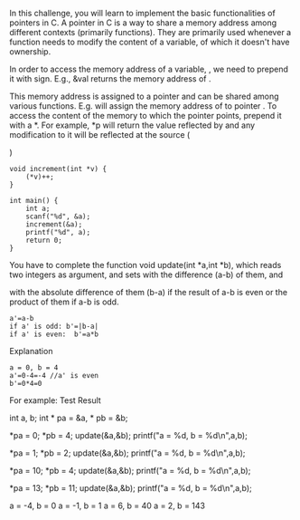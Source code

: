 In this challenge, you will learn to implement the basic functionalities of pointers in C. A pointer in C is a way to share a memory address among different contexts (primarily functions). They are primarily used whenever a function needs to modify the content of a variable, of which it doesn't have ownership.

In order to access the memory address of a variable,  , we need to prepend it with   sign. E.g., &val returns the memory address of  .

This memory address is assigned to a pointer and can be shared among various functions. E.g.   will assign the memory address of   to pointer  . To access the content of the memory to which the pointer points, prepend it with a *. For example, *p will return the value reflected by   and any modification to it will be reflected at the source (

)

    void increment(int *v) {
        (*v)++; 
    }
    
    int main() {
        int a;
        scanf("%d", &a); 
        increment(&a);
        printf("%d", a);
    	return 0;      
    }     

You have to complete the function void update(int *a,int *b), which reads two integers as argument, and sets 
 with the difference (a-b) of them, and 

 with the absolute difference of them (b-a) if the result of a-b is even or the product of them if a-b is odd.

    a'=a-b
    if a' is odd: b'=|b-a|
    if a' is even:  b'=a*b

Explanation

    a = 0, b = 4
    a'=0-4=-4 //a' is even
    b'=0*4=0



For example:
Test 	Result

int a, b;
int * pa = &a, * pb = &b;

*pa = 0; *pb = 4;
update(&a,&b);
printf("a = %d, b = %d\n",a,b);

*pa = 1; *pb = 2;
update(&a,&b);
printf("a = %d, b = %d\n",a,b);

*pa = 10; *pb = 4;
update(&a,&b);
printf("a = %d, b = %d\n",a,b);

*pa = 13; *pb = 11;
update(&a,&b);
printf("a = %d, b = %d\n",a,b);

	

a = -4, b = 0
a = -1, b = 1
a = 6, b = 40
a = 2, b = 143
